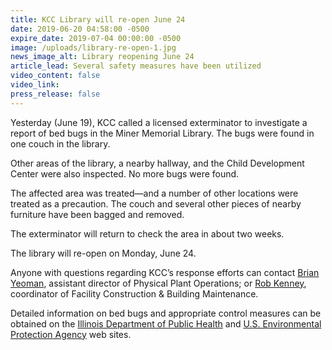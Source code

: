 ```yaml
---
title: KCC Library will re-open June 24
date: 2019-06-20 04:58:00 -0500
expire_date: 2019-07-04 00:00:00 -0500
image: /uploads/library-re-open-1.jpg
news_image_alt: Library reopening June 24
article_lead: Several safety measures have been utilized
video_content: false
video_link:
press_release: false
---
```


Yesterday (June 19), KCC called a licensed exterminator to investigate a report of bed bugs in the Miner Memorial Library. The bugs were found in one couch in the library.

Other areas of the library, a nearby hallway, and the Child Development Center were also inspected. No more bugs were found.

The affected area was treated—and a number of other locations were treated as a precaution. The couch and several other pieces of nearby furniture have been bagged and removed.

The exterminator will return to check the area in about two weeks.

The library will re-open on Monday, June 24.

Anyone with questions regarding KCC’s response efforts can contact [Brian Yeoman](byeoman@kcc.edu), assistant director of Physical Plant Operations; or [Rob Kenney](mailto:rkenney@kcc.edu), coordinator of Facility Construction & Building Maintenance.

Detailed information on bed bugs and appropriate control measures can be obtained on the [Illinois Department of Public Health](http://www.dph.illinois.gov/topics-services/environmental-health-protection/structural-pest-control/bed-bugs#resources) and [U.S. Environmental Protection Agency](https://www.epa.gov/managing-pests-schools/bed-bugs-and-schools#steps) web sites.